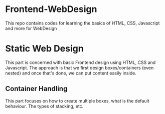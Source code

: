 # Frontend-WebDesign
This repo contains codes for learning the basics of HTML, CSS, Javascript and more for WebDesign

# Static Web Design
This part is concerned with basic Frontend design using HTML, CSS and Javascript. The approach is that we first design boxes/containers (even nested) and once that's done, we can put content easily inside.

## Container Handling
This part focuses on how to create multiple boxes, what is the default behaviour. The types of stacking, etc.
